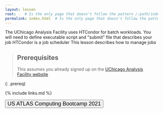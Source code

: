 ```yaml
---
layout: lesson
root: .  # Is the only page that doesn't follow the pattern /:path/index.html
permalink: index.html  # Is the only page that doesn't follow the pattern /:path/index.html
---
```

The UChicago Analysis Facility uses HTCondor for batch workloads. You will need to define executable script and "submit" file that describes your job
HTCondor is a job scheduler
This lesson describes how to manage jobs

> ## Prerequisites
>
>
> This assumes you already signed up on the [UChicago Analysis Facility website](https://af.uchicago.edu/)
>
>
{: .prereq}

{% include links.md %}
<br>
<div class="text-center">
  <a href="https://jghaley.github.io/usatlas-computing-bootcamp-2021/">
    <button type="button" class="btn btn-info" style="font-size:large;text-align:center">US ATLAS Computing Bootcamp 2021</button>
  </a>
</div>
